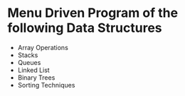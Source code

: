 <h1> Menu Driven Program of the following Data Structures </h2>
<ul>
  <li> Array Operations </li>
  <li> Stacks </li>
  <li> Queues </li>
  <li> Linked List </li>
  <li> Binary Trees </li>
  <li> Sorting Techniques </li>
 </ul>
  

